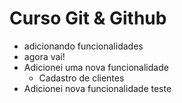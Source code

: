 # Curso Git & Github

- adicionando funcionalidades
- agora vai!
- Adicionei uma nova funcionalidade
  - Cadastro de clientes
- Adicionei nova funcionalidade teste
